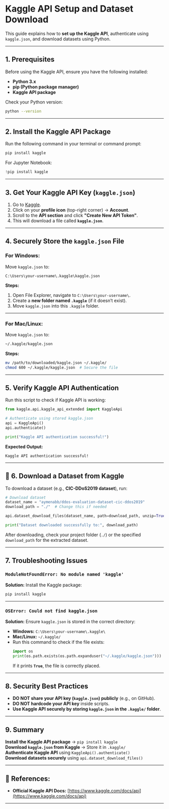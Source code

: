 # Kaggle API Setup and Dataset Download

This guide explains how to **set up the Kaggle API**, authenticate using `kaggle.json`, and download datasets using Python.

---

## 1. Prerequisites
Before using the Kaggle API, ensure you have the following installed:
- **Python 3.x**
- **pip (Python package manager)**
- **Kaggle API package**

Check your Python version:
```sh
python --version
```

---

## 2. Install the Kaggle API Package
Run the following command in your terminal or command prompt:
```sh
pip install kaggle
```
For Jupyter Notebook:
```python
!pip install kaggle
```

---

##  3. Get Your Kaggle API Key (`kaggle.json`)
1. Go to [Kaggle](https://www.kaggle.com/).
2. Click on your **profile icon** (top-right corner) → **Account**.
3. Scroll to the **API section** and click **"Create New API Token"**.
4. This will download a file called **`kaggle.json`**.

---

##  4. Securely Store the `kaggle.json` File

### **For Windows:**
Move `kaggle.json` to:
```
C:\Users\your-username\.kaggle\kaggle.json
```
**Steps:**
1. Open File Explorer, navigate to `C:\Users\your-username\`.
2. Create a **new folder named `.kaggle`** (if it doesn’t exist).
3. Move `kaggle.json` into this `.kaggle` folder.

---

### **For Mac/Linux:**
Move `kaggle.json` to:
```sh
~/.kaggle/kaggle.json
```
**Steps:**
```sh
mv /path/to/downloaded/kaggle.json ~/.kaggle/
chmod 600 ~/.kaggle/kaggle.json  # Secure the file
```

---

##  5. Verify Kaggle API Authentication
Run this script to check if Kaggle API is working:
```python
from kaggle.api.kaggle_api_extended import KaggleApi

# Authenticate using stored kaggle.json
api = KaggleApi()
api.authenticate()

print("Kaggle API authentication successful!")
```
**Expected Output:**
```
Kaggle API authentication successful!
```

---

## 👥 6. Download a Dataset from Kaggle
To download a dataset (e.g., **CIC-DDoS2019 dataset**), run:
```python
# Download dataset
dataset_name = "aymenabb/ddos-evaluation-dataset-cic-ddos2019"
download_path = "./"  # Change this if needed

api.dataset_download_files(dataset_name, path=download_path, unzip=True)

print("Dataset downloaded successfully to:", download_path)
```

After downloading, check your project folder (`./`) or the specified `download_path` for the extracted dataset.

---

## 7. Troubleshooting Issues

### **`ModuleNotFoundError: No module named 'kaggle'`**
**Solution:** Install the Kaggle package:
```sh
pip install kaggle
```

---

### **`OSError: Could not find kaggle.json`**
**Solution:** Ensure `kaggle.json` is stored in the correct directory:
- **Windows:** `C:\Users\your-username\.kaggle\`
- **Mac/Linux:** `~/.kaggle/`
- Run this command to check if the file exists:
  ```python
  import os
  print(os.path.exists(os.path.expanduser("~/.kaggle/kaggle.json")))
  ```
  If it prints **`True`**, the file is correctly placed.

---

## 8. Security Best Practices
- **DO NOT share your API key (`kaggle.json`) publicly** (e.g., on GitHub).
- **DO NOT hardcode your API key** inside scripts.
- **Use Kaggle API securely by storing `kaggle.json` in the `.kaggle/` folder**.

---

## 9. Summary
**Install the Kaggle API package** → `pip install kaggle`  
**Download `kaggle.json` from Kaggle** → Store it in `.kaggle/`  
**Authenticate Kaggle API** using `KaggleApi().authenticate()`  
**Download datasets securely** using `api.dataset_download_files()`  

---

## 🔗 References:
- **Official Kaggle API Docs:** [https://www.kaggle.com/docs/api](https://www.kaggle.com/docs/api)

---

